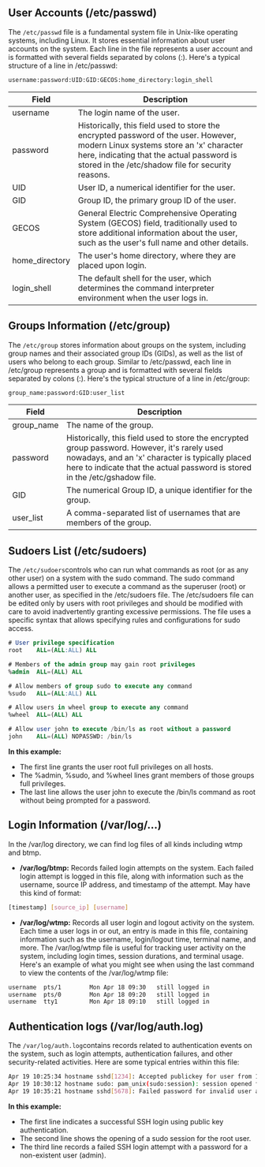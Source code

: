 ## User Accounts (/etc/passwd)
The `/etc/passwd` file is a fundamental system file in Unix-like operating systems, including Linux. It stores essential information about user accounts on the system. Each line in the file represents a user account and is formatted with several fields separated by colons (:). Here's a typical structure of a line in /etc/passwd:

```bash
username:password:UID:GID:GECOS:home_directory:login_shell
```
| Field            | Description                                                                                                      |
|------------------|------------------------------------------------------------------------------------------------------------------|
| username         | The login name of the user.                                                                                      |
| password         | Historically, this field used to store the encrypted password of the user. However, modern Linux systems store an 'x' character here, indicating that the actual password is stored in the /etc/shadow file for security reasons. |
| UID              | User ID, a numerical identifier for the user.                                                                    |
| GID              | Group ID, the primary group ID of the user.                                                                      |
| GECOS            | General Electric Comprehensive Operating System (GECOS) field, traditionally used to store additional information about the user, such as the user's full name and other details. |
| home_directory   | The user's home directory, where they are placed upon login.                                                     |
| login_shell      | The default shell for the user, which determines the command interpreter environment when the user logs in.     |

## Groups Information (/etc/group)
The `/etc/group` stores information about groups on the system, including group names and their associated group IDs (GIDs), as well as the list of users who belong to each group. Similar to /etc/passwd, each line in /etc/group represents a group and is formatted with several fields separated by colons (:). Here's the typical structure of a line in /etc/group:
```bash
group_name:password:GID:user_list
```
| Field        | Description                                                                                                      |
|--------------|------------------------------------------------------------------------------------------------------------------|
| group_name   | The name of the group.                                                                                           |
| password     | Historically, this field used to store the encrypted group password. However, it's rarely used nowadays, and an 'x' character is typically placed here to indicate that the actual password is stored in the /etc/gshadow file. |
| GID          | The numerical Group ID, a unique identifier for the group.                                                       |
| user_list    | A comma-separated list of usernames that are members of the group.                                                |

## Sudoers List (/etc/sudoers)
The `/etc/sudoers`controls who can run what commands as root (or as any other user) on a system with the sudo command. The sudo command allows a permitted user to execute a command as the superuser (root) or another user, as specified in the /etc/sudoers file. The /etc/sudoers file can be edited only by users with root privileges and should be modified with care to avoid inadvertently granting excessive permissions. The file uses a specific syntax that allows specifying rules and configurations for sudo access.

```sql
# User privilege specification
root    ALL=(ALL:ALL) ALL

# Members of the admin group may gain root privileges
%admin  ALL=(ALL) ALL

# Allow members of group sudo to execute any command
%sudo   ALL=(ALL:ALL) ALL

# Allow users in wheel group to execute any command
%wheel  ALL=(ALL) ALL

# Allow user john to execute /bin/ls as root without a password
john    ALL=(ALL) NOPASSWD: /bin/ls
```

**In this example:**
- The first line grants the user root full privileges on all hosts.
- The %admin, %sudo, and %wheel lines grant members of those groups full privileges.
- The last line allows the user john to execute the /bin/ls command as root without being prompted for a password.

## Login Information (/var/log/...)
In the /var/log directory, we can find log files of all kinds including wtmp and btmp.
- **/var/log/btmp:** Records failed login attempts on the system. Each failed login attempt is logged in this file, along with information such as the username, source IP address, and timestamp of the attempt. May have this kind of format:
```bash
[timestamp] [source_ip] [username]
```
- **/var/log/wtmp:** Records all user login and logout activity on the system. Each time a user logs in or out, an entry is made in this file, containing information such as the username, login/logout time, terminal name, and more. The /var/log/wtmp file is useful for tracking user activity on the system, including login times, session durations, and terminal usage. Here's an example of what you might see when using the last command to view the contents of the /var/log/wtmp file:
```bash
username  pts/1        Mon Apr 18 09:30   still logged in
username  pts/0        Mon Apr 18 09:20   still logged in
username  tty1         Mon Apr 18 09:10   still logged in
```

## Authentication logs (/var/log/auth.log)
The `/var/log/auth.log`contains records related to authentication events on the system, such as login attempts, authentication failures, and other security-related activities. Here are some typical entries within this file:
```bash
Apr 19 10:25:34 hostname sshd[1234]: Accepted publickey for user from 192.168.1.100 port 12345 ssh2
Apr 19 10:30:12 hostname sudo: pam_unix(sudo:session): session opened for user root by (uid=0)
Apr 19 10:35:21 hostname sshd[5678]: Failed password for invalid user admin from 203.0.113.10 port 54321 ssh2
```
**In this example:**
- The first line indicates a successful SSH login using public key authentication.
- The second line shows the opening of a sudo session for the root user.
- The third line records a failed SSH login attempt with a password for a non-existent user (admin).




